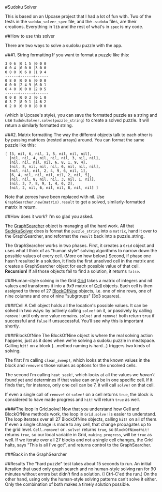 #Sudoku Solver

This is based on an Upcase project that I had a lot of fun with. Two of the tests in the `sudoku_solver_spec` file, and the `.sudoku` files, are their creations. Everything in `lib` and the rest of what's in `spec` is my code.

##How to use this solver

There are two ways to solve a sudoku puzzle with the app.

###1. String formatting
If you want to format a puzzle like this:

```
3 0 6 |0 1 5 |0 0 0
0 0 4 |0 0 0 |3 0 0
0 0 0 |0 6 8 |1 9 4
------+------+------
0 8 0 |0 0 6 |0 0 0
0 0 0 |2 4 9 |6 0 1
6 4 0 |0 0 0 |2 0 5
------+------+------
0 0 8 |0 0 3 |0 1 0
0 3 7 |8 9 1 |4 6 2
0 2 0 |6 0 0 |8 0 0
```

(which is Upcase's style), you can save the formatted puzzle as a string and use `SudokuSolver.solve(puzzle_string)` to create a solved puzzle. It will return a similarly formatted string.

###2. Matrix formatting
The way the different objects talk to each other is by passing matrices (nested arrays) around. You can format the same puzzle like this:

```
[ [3, nil, 6, nil, 1, 5, nil, nil, nil],
  [nil, nil, 4, nil, nil, nil, 3, nil, nil],
  [nil, nil, nil, nil, 6, 8, 1, 9, 4],
  [nil, 8, nil, nil, nil, 6, nil, nil, nil],
  [nil, nil, nil, 2, 4, 9, 6, nil, 1],
  [6, 4, nil, nil, nil, nil, 2, nil, 5],
  [nil, nil, 8, nil, nil, 3, nil, 1, nil],
  [nil, 3, 7, 8, 9, 1, 4, 6, 2],
  [nil, 2, nil, 6, nil, nil, 8, nil, nil] ]
```

Note that zeroes have been replaced with nil. Use `GraphSearcher.new(matrix).result`
to get a solved, similarly-formatted matrix in return.

##How does it work?
I'm so glad you asked.

The [GraphSearcher](./lib/graph_searcher.rb) object is managing all the hard work. All that [SudokuSolver](./sudoku_solver.rb) does is format the `puzzle_string` into a `matrix`, hand it over to the GraphSearcher, and reformat the `result` back into a puzzle_string.

The GraphSearcher works in two phases. First, it creates a `Grid` object and uses what I think of as "human style" solving algorithms to narrow down the possible values of every cell. (More on how below.) Second, if phase one hasn't resulted in a solution, it finds the first unsolved cell in the matrix and creates a GraphSearcher object for each possible value of that cell. **Recursion!** If all those objects fail to find a solution, it returns `false`.

###Human-style solving in the Grid
[Grid](./lib/grid.rb) takes a matrix of integers and nil values and transforms it into a 9x9 matrix of [Cell](./lib/cell.rb) objects. Each cell is then assigned to three of 27 [BlockOfNine](./lib/block_of_nine.rb) objects, i.e. one of nine rows, one of nine columns and one of nine "subgroups" (3x3 squares).

####Cell
A Cell object holds all the location's possible values. It can be solved in two ways: by actively calling `solve!` on it, or passively by calling `remove!` until only one value remains. `solve!` and `remove!` both return `true` if successful and `false` if unsuccessful. You'll see why this is important shortly.

####BlockOfNine
The BlockOfNine object is where the real solving action happens, just as it does when we're solving a sudoku puzzle in meatspace. Calling `hit!` on a block (...method naming is hard...) triggers two kinds of solving.

The first I'm calling `clean_sweep!`, which looks at the known values in the block and `remove!`s those values as options for the unsolved cells.

The second I'm calling `heat_seek!`, which looks at all the values we _haven't_ found yet and determines if that value can only be in one specific cell. If it finds that, for instance, only one cell can be 7, it will call `solve!` on that cell.

If even a single call of `remove!` or `solve!` on a cell returns `true`, the block is considered to have made progress and `hit!` will return `true` as well.

####The loop in Grid.solve!
Now that you understand how Cell and BlockOfNine methods work, the loop in `Grid.solve!` is easier to understand. The loop iterates over all 27 BlockOfNine objects, calling `hit!` on all of them. If even a single change is made to any cell, that change propagates up to the grid level. `Cell.remove!` or `.solve!` returns `true`, so `BlockOfNine#hit!` returns `true`, so our local variable in Grid, `making_progress`, will be `true` as well. If we iterate over all 27 blocks and not a single cell changes, the Grid halts, says "This is all I've got", and returns control to the GraphSearcher.

###Back in the GraphSearcher

##Results
The "hard puzzle" test takes about 15 seconds to run. An initial iteration that used only graph search and no human-style solving ran for 90 minutes without errors but didn't find a solution. (I Ctrl-C'ed the run.) On the other hand, using only the human-style solving patterns can't solve it either. Only the combination of both makes a timely solution possible.


